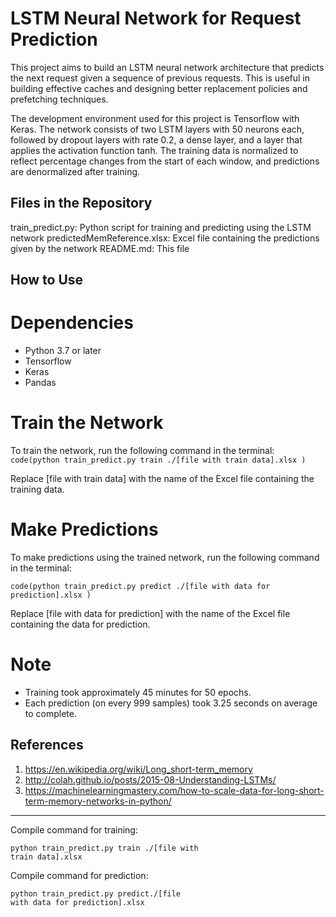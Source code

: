 # LSTM Neural Network for Request Prediction

This project aims to build an LSTM neural network architecture that predicts the next request given a sequence of previous requests. This is useful in building effective caches and designing better replacement policies and prefetching techniques.

The development environment used for this project is Tensorflow with Keras. The network consists of two LSTM layers with 50 neurons each, followed by dropout layers with rate 0.2, a dense layer, and a layer that applies the activation function tanh. The training data is normalized to reflect percentage changes from the start of each window, and predictions are denormalized after training.

## Files in the Repository
train_predict.py: Python script for training and predicting using the LSTM network
predictedMemReference.xlsx: Excel file containing the predictions given by the network
README.md: This file

## How to Use
# Dependencies
* Python 3.7 or later
* Tensorflow
* Keras
* Pandas
# Train the Network
To train the network, run the following command in the terminal:
`code(python train_predict.py train ./[file with train data].xlsx
)`

Replace [file with train data] with the name of the Excel file containing the training data.

# Make Predictions
To make predictions using the trained network, run the following command in the terminal:

`code(python train_predict.py predict ./[file with data for prediction].xlsx
)`

Replace [file with data for prediction] with the name of the Excel file containing the data for prediction.

# Note
* Training took approximately 45 minutes for 50 epochs.
* Each prediction (on every 999 samples) took 3.25 seconds on average to complete.

## References
1. https://en.wikipedia.org/wiki/Long_short-term_memory
2. http://colah.github.io/posts/2015-08-Understanding-LSTMs/
3. https://machinelearningmastery.com/how-to-scale-data-for-long-short-term-memory-networks-in-python/
--------
Compile command for training: 
```
python train_predict.py train ./[file with
train data].xlsx

```

Compile command for prediction: 
```
python train_predict.py predict./[file
with data for prediction].xlsx
```
